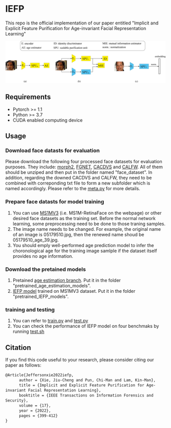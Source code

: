 # IEFP
This repo is the official implementation of our paper entitled "Implicit and Explicit Feature Purification for Age-invariant Facial Representation Learning"

![IEFP framework](3_stage_pipeline_5.png)

## Requirements
- Pytorch >= 1.1
- Python >= 3.7
- CUDA enabled computing device

## Usage
### Download face datasts for evaluation
Please download the following four processed face datasets for evaluation purposes. They include: [morph2](https://drive.google.com/file/d/1P6bEBCax0P7GcfwGlZu4aFpioX16cZI9/view?usp=sharing), [FGNET](https://drive.google.com/file/d/1A2MHRUkNlIk5l7grDRY84vZ8egT4UGXN/view?usp=sharing), [CACDVS](https://drive.google.com/file/d/1XldmKL8s8_nR5Owxdcrq5ZGM0PJiP-_s/view?usp=sharing) and [CALFW](https://drive.google.com/file/d/1nuW8g2irSJFFrOG32_J3xRaOXZxHe62R/view?usp=sharing). All of them should be unziped and then put in the folder named "face_dataset". In addition, regarding the downed CACDVS and CALFW, they need to be combined with correponding txt file to form a new subfolder which is named accordingly. Please refer to the [meta.py](meta.py) for more details.

### Prepare face datasts for model training
1. You can use [MS1MV3](https://github.com/deepinsight/insightface/tree/master/recognition/_datasets_) (i.e. MS1M-RetinaFace on the webpage) or other desired face datasets as the training set. Before the normal network learning, some preprocessing need to be done to those traning samples.
2. The image name needs to be changed. For example, the original name of an image is 05179510.jpg, then the renewed name shoud be 05179510_age_39.jpg.
3. You should emply well-performed age prediction model to infer the choronological age for the training image samlple if the dataset itself provides no age information.

### Download the pretained models
1. Pretained [age estimation branch](https://drive.google.com/file/d/1h77KtVKgoUdOtErBWRhdb4gdgZUCOtgd/view?usp=sharing). Put it in the folder "pretrained_age_estimation_models".
2. [IEFP model](https://drive.google.com/file/d/14ja6v_0ZkgcCtUYDSvTwJX2c2Z8oVkEW/view?usp=sharing) trained on MS1MV3 dataset. Put it in the folder "pretrained_IEFP_models".

### training and testing
1. You can refer to [train.py](train.py) and [test.py](test.py)
2. You can check the performance of IEFP model on four benchmaks by running [test.sh](test.sh)


## Citation
If you find this code useful to your research, please consider citing our paper as follows:

```
@Article{Jeffersonxie2022iefp,
      author = {Xie, Jiu-Cheng and Pun, Chi-Man and Lam, Kin-Man},
      title = {Implicit and Explicit Feature Purification for Age-invariant Facial Representation Learning},
      booktitle = {IEEE Transactions on Information Forensics and Security},
      volume = {17},
      year = {2022},
      pages = {399-412}
}
```
